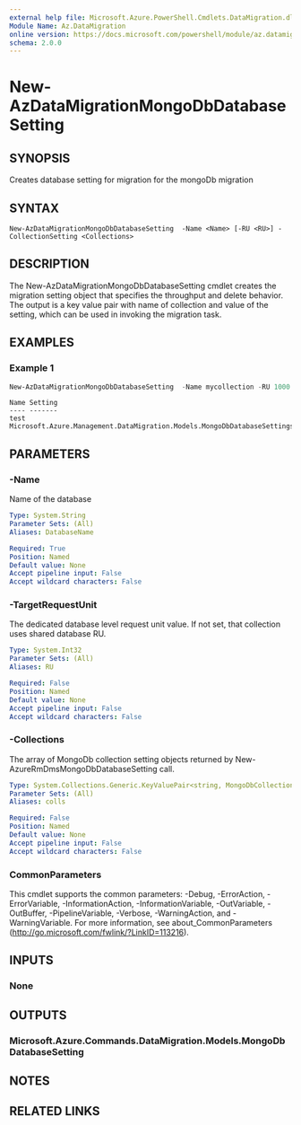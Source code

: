 ```yaml
---
external help file: Microsoft.Azure.PowerShell.Cmdlets.DataMigration.dll-Help.xml
Module Name: Az.DataMigration
online version: https://docs.microsoft.com/powershell/module/az.datamigration/new-azdatamigrationmongodbdatabasesetting
schema: 2.0.0
---
```


# New-AzDataMigrationMongoDbDatabaseSetting

## SYNOPSIS
Creates database setting for migration for the mongoDb migration

## SYNTAX

```
New-AzDataMigrationMongoDbDatabaseSetting  -Name <Name> [-RU <RU>] -CollectionSetting <Collections>
```

## DESCRIPTION
The New-AzDataMigrationMongoDbDatabaseSetting  cmdlet creates the migration setting object that specifies the throughput and delete behavior.
The output is a key value pair with name of collection and value of the setting, which can be used in invoking the migration task.

## EXAMPLES

### Example 1
```powershell
New-AzDataMigrationMongoDbDatabaseSetting  -Name mycollection -RU 1000 -CollectionSetting @($coll1, $coll2)
```

```output
Name Setting
---- -------
test Microsoft.Azure.Management.DataMigration.Models.MongoDbDatabaseSettings

```

## PARAMETERS

### -Name
Name of the database

```yaml
Type: System.String
Parameter Sets: (All)
Aliases: DatabaseName

Required: True
Position: Named
Default value: None
Accept pipeline input: False
Accept wildcard characters: False
```
### -TargetRequestUnit
The dedicated database level request unit value. If not set, that collection uses shared database RU.

```yaml
Type: System.Int32
Parameter Sets: (All)
Aliases: RU

Required: False
Position: Named
Default value: None
Accept pipeline input: False
Accept wildcard characters: False
```

### -Collections
The array of MongoDb collection setting objects returned by New-AzureRmDmsMongoDbDatabaseSetting call.

```yaml
Type: System.Collections.Generic.KeyValuePair<string, MongoDbCollectionSettings>[]
Parameter Sets: (All)
Aliases: colls

Required: False
Position: Named
Default value: None
Accept pipeline input: False
Accept wildcard characters: False
```

### CommonParameters
This cmdlet supports the common parameters: -Debug, -ErrorAction, -ErrorVariable, -InformationAction, -InformationVariable, -OutVariable, -OutBuffer, -PipelineVariable, -Verbose, -WarningAction, and -WarningVariable. For more information, see about_CommonParameters (http://go.microsoft.com/fwlink/?LinkID=113216).

## INPUTS

### None

## OUTPUTS

### Microsoft.Azure.Commands.DataMigration.Models.MongoDbDatabaseSetting

## NOTES

## RELATED LINKS
